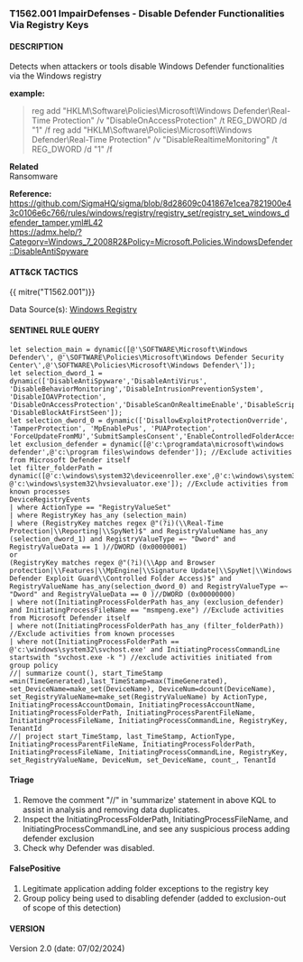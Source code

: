 ### T1562.001 ImpairDefenses - Disable Defender Functionalities Via Registry Keys   
  

####  DESCRIPTION  
Detects when attackers or tools disable Windows Defender functionalities via the Windows registry


**example:**  
> reg add "HKLM\Software\Policies\Microsoft\Windows Defender\Real-Time Protection" /v "DisableOnAccessProtection" /t REG_DWORD /d "1" /f
> reg add "HKLM\Software\Policies\Microsoft\Windows Defender\Real-Time Protection" /v "DisableRealtimeMonitoring" /t REG_DWORD /d "1" /f    


**Related**  
Ransomware        


**Reference:**      
https://github.com/SigmaHQ/sigma/blob/8d28609c041867e1cea7821900e43c0106e6c766/rules/windows/registry/registry_set/registry_set_windows_defender_tamper.yml#L42    
https://admx.help/?Category=Windows_7_2008R2&Policy=Microsoft.Policies.WindowsDefender::DisableAntiSpyware

####  ATT&CK TACTICS    <br />
{{ mitre("T1562.001")}}  

Data Source(s): [Windows Registry](https://attack.mitre.org/datasources/DS0024)  


#### SENTINEL RULE QUERY   <br />
~~~
let selection_main = dynamic([@'\SOFTWARE\Microsoft\Windows Defender\', @'\SOFTWARE\Policies\Microsoft\Windows Defender Security Center\',@'\SOFTWARE\Policies\Microsoft\Windows Defender\']); 
let selection_dword_1 = dynamic(['DisableAntiSpyware','DisableAntiVirus', 'DisableBehaviorMonitoring','DisableIntrusionPreventionSystem', 'DisableIOAVProtection', 'DisableOnAccessProtection','DisableScanOnRealtimeEnable','DisableScriptScanning','DisableEnhancedNotifications',  'DisableBlockAtFirstSeen']); 
let selection_dword_0 = dynamic(['DisallowExploitProtectionOverride', 'TamperProtection', 'MpEnablePus', 'PUAProtection', 'ForceUpdateFromMU','SubmitSamplesConsent','EnableControlledFolderAccess']); 
let exclusion_defender = dynamic([@'c:\programdata\microsoft\windows defender',@'c:\program files\windows defender']); //Exclude activities from Microsoft Defender itself
let filter_folderPath = dynamic([@'c:\windows\system32\deviceenroller.exe',@'c:\windows\system32\omadmclient.exe', @'c:\windows\system32\hvsievaluator.exe']); //Exclude activities from known processes
DeviceRegistryEvents
| where ActionType == "RegistryValueSet"
| where RegistryKey has_any (selection_main)
| where (RegistryKey matches regex @"(?i)(\\Real-Time Protection|\\Reporting|\\SpyNet)$" and RegistryValueName has_any (selection_dword_1) and RegistryValueType =~ "Dword" and RegistryValueData == 1 )//DWORD (0x00000001) 
or 
(RegistryKey matches regex @"(?i)(\\App and Browser protection|\\Features|\\MpEngine|\\Signature Update|\\SpyNet|\\Windows Defender Exploit Guard\\Controlled Folder Access)$" and RegistryValueName has_any(selection_dword_0) and RegistryValueType =~ "Dword" and RegistryValueData == 0 )//DWORD (0x00000000) 
| where not(InitiatingProcessFolderPath has_any (exclusion_defender) and InitiatingProcessFileName == "msmpeng.exe") //Exclude activities from Microsoft Defender itself
| where not(InitiatingProcessFolderPath has_any (filter_folderPath)) //Exclude activities from known processes
| where not(InitiatingProcessFolderPath == @'c:\windows\system32\svchost.exe' and InitiatingProcessCommandLine startswith "svchost.exe -k ") //exclude activities initiated from group policy
//| summarize count(), start_TimeStamp =min(TimeGenerated),last_TimeStamp=max(TimeGenerated), set_DeviceName=make_set(DeviceName), DeviceNum=dcount(DeviceName), set_RegistryValueName=make_set(RegistryValueName) by ActionType, InitiatingProcessAccountDomain, InitiatingProcessAccountName, InitiatingProcessFolderPath, InitiatingProcessParentFileName, InitiatingProcessFileName, InitiatingProcessCommandLine, RegistryKey, TenantId
//| project start_TimeStamp, last_TimeStamp, ActionType, InitiatingProcessParentFileName, InitiatingProcessFolderPath, InitiatingProcessFileName, InitiatingProcessCommandLine, RegistryKey, set_RegistryValueName, DeviceNum, set_DeviceName, count_, TenantId
~~~


#### Triage <br />
1. Remove the comment "//" in 'summarize' statement in above KQL to assist in analysis and removing data duplicates.
2. Inspect the InitiatingProcessFolderPath, InitiatingProcessFileName, and InitiatingProcessCommandLine, and see any suspicious process adding defender exclusion 
3. Check why Defender was disabled.

#### FalsePositive <br />
1. Legitimate application adding folder exceptions to the registry key
2. Group policy being used to disabling defender (added to exclusion-out of scope of this detection)


#### VERSION  <br />
Version 2.0 (date: 07/02/2024)